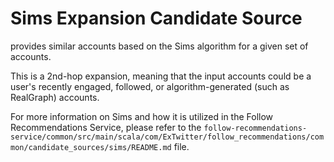 # Sims Expansion Candidate Source
provides similar accounts based on the Sims algorithm for a given set of accounts.

This is a 2nd-hop expansion, meaning that the input accounts could be a user's recently engaged, followed, or algorithm-generated (such as RealGraph) accounts.

For more information on Sims and how it is utilized in the Follow Recommendations Service, please refer to the `follow-recommendations-service/common/src/main/scala/com/ExTwitter/follow_recommendations/common/candidate_sources/sims/README.md` file.
